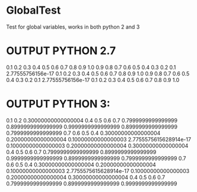 # GlobalTest
Test for global variables, works in both python 2 and 3
 
# OUTPUT PYTHON 2.7

0.1
0.2
0.3
0.4
0.5
0.6
0.7
0.8
0.9
1.0
0.9
0.8
0.7
0.6
0.5
0.4
0.3
0.2
0.1
2.77555756156e-17
0.1
0.2
0.3
0.4
0.5
0.6
0.7
0.8
0.9
1.0
0.9
0.8
0.7
0.6
0.5
0.4
0.3
0.2
0.1
2.77555756156e-17
0.1
0.2
0.3
0.4
0.5
0.6
0.7
0.8
0.9
1.0

# OUTPUT PYTHON 3:

0.1
0.2
0.30000000000000004
0.4
0.5
0.6
0.7
0.7999999999999999
0.8999999999999999
0.9999999999999999
0.8999999999999999
0.7999999999999999
0.7
0.6
0.5
0.4
0.30000000000000004
0.20000000000000004
0.10000000000000003
2.7755575615628914e-17
0.10000000000000003
0.20000000000000004
0.30000000000000004
0.4
0.5
0.6
0.7
0.7999999999999999
0.8999999999999999
0.9999999999999999
0.8999999999999999
0.7999999999999999
0.7
0.6
0.5
0.4
0.30000000000000004
0.20000000000000004
0.10000000000000003
2.7755575615628914e-17
0.10000000000000003
0.20000000000000004
0.30000000000000004
0.4
0.5
0.6
0.7
0.7999999999999999
0.8999999999999999
0.9999999999999999

